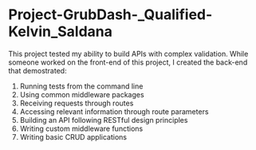 # Project-GrubDash-_Qualified-Kelvin_Saldana
This project tested my ability to build APIs with complex validation. While someone worked on the front-end of this project, I created the back-end that demostrated:
1. Running tests from the command line
2. Using common middleware packages
3. Receiving requests through routes
4. Accessing relevant information through route parameters
5. Building an API following RESTful design principles
6. Writing custom middleware functions
7. Writing basic CRUD applications
